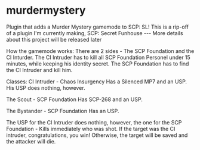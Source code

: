 # murdermystery
Plugin that adds a Murder Mystery gamemode to SCP: SL!
This is a rip-off of a plugin I'm currently making, SCP: Secret Funhouse --- More details about this project will be released later

How the gamemode works:
There are 2 sides - The SCP Foundation and the CI Inturder.
The CI Intruder has to kill all SCP Foundation Personel under 15 minutes, while keeping his identity secret.
The SCP Foundation has to find the CI Intruder and kill him.

Classes:
CI Intruder - Chaos Insurgency
Has a Silenced MP7 and an USP. His USP does nothing, however.

The Scout - SCP Foundation
Has SCP-268 and an USP.

The Bystander - SCP Foundation
Has an USP.

The USP for the CI Intruder does nothing, however, the one for the SCP Foundation -
Kills immediately who was shot.
If the target was the CI intruder, congratulations, you win!
Otherwise, the target will be saved and the attacker will die.
